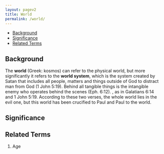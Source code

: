 ```yaml
---
layout: pagev2
title: World
permalink: /world/
---
```

- [Background](#background)
- [Significance](#significance)
- [Related Terms](#related-terms)

## Background

The **world** (Greek: kosmos) can refer to the physical world, but more significantly it refers to the **world system**, which is the system created by Satan that includes all people, matters and things outside of God to distract man from God (1 John 5:19). Behind all tangible things is the intangible enemy who operates behind the scenes (Eph. 6:12). , as in Galatians 6:14 and 1 John 5:19. According to these two verses, the whole world lies in the evil one, but this world has been crucified to Paul and Paul to the world.

## Significance

## Related Terms

1. Age
